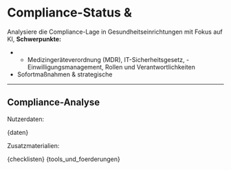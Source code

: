 <!-- compliance.md -->
# Compliance-Status & 
Analysiere die Compliance-Lage in Gesundheitseinrichtungen mit Fokus auf KI, 
**Schwerpunkte:**
- - Medizingeräteverordnung (MDR), IT-Sicherheitsgesetz, - Einwilligungsmanagement, Rollen und Verantwortlichkeiten
- Sofortmaßnahmen & strategische 
---

## Compliance-Analyse

Nutzerdaten:

{daten}

Zusatzmaterialien:

{checklisten}
{tools_und_foerderungen}